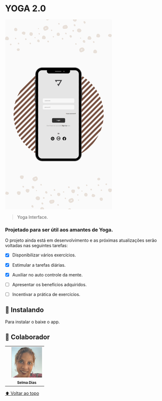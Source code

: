 # YOGA 2.0


<img src="./assets/mokup.png" width="350px" alt="mokup-mobile">

> Yoga Interface.

### Projetado para ser útil aos amantes de Yoga.

O projeto ainda está em desenvolvimento e as próximas atualizações serão voltadas nas seguintes tarefas:

- [x] Disponibilizar vários exercícios.
- [x] Estimular a tarefas diárias.
- [x] Auxiliar no auto controle da mente.
- [ ] Apresentar os benefícios adquiridos.
- [ ] Incentivar a prática de exercícios.


## 🚀 Instalando <Yoga>

Para instalar o <Yoga> baixe o app.




## 🤝 Colaborador



<table>
  <td>
    <td align="center">
      <a href="#">
        <img src="./assets/selma-2.png" width="100px;" alt="Foto de selma dias"/><br>
        <sub>
          <b>Selma Dias</b>
        </sub>
      </a>
    </td>
    
        
   
 
</table>




[⬆ Voltar ao topo](#YOGA)<br>

